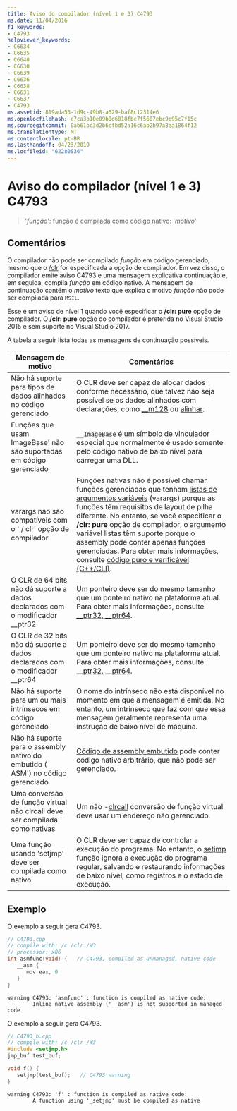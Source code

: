 ```yaml
---
title: Aviso do compilador (nível 1 e 3) C4793
ms.date: 11/04/2016
f1_keywords:
- C4793
helpviewer_keywords:
- C6634
- C6635
- C6640
- C6630
- C6639
- C6636
- C6638
- C6631
- C6637
- C4793
ms.assetid: 819ada53-1d9c-49b8-a629-baf8c12314e6
ms.openlocfilehash: e7ca3b10e09b0d6818fbc7f5607ebc9c95c7f15c
ms.sourcegitcommit: 0ab61bc3d2b6cfbd52a16c6ab2b97a8ea1864f12
ms.translationtype: MT
ms.contentlocale: pt-BR
ms.lasthandoff: 04/23/2019
ms.locfileid: "62280536"
---
```

# <a name="compiler-warning-level-1-and-3-c4793"></a>Aviso do compilador (nível 1 e 3) C4793

> '*função*': função é compilada como código nativo: '*motivo*'

## <a name="remarks"></a>Comentários

O compilador não pode ser compilado *função* em código gerenciado, mesmo que o [/clr](../../build/reference/clr-common-language-runtime-compilation.md) for especificada a opção de compilador. Em vez disso, o compilador emite aviso C4793 e uma mensagem explicativa continuação e, em seguida, compila *função* em código nativo. A mensagem de continuação contém o *motivo* texto que explica o motivo *função* não pode ser compilada para `MSIL`.

Esse é um aviso de nível 1 quando você especificar o **/clr: pure** opção de compilador.  O **/clr: pure** opção do compilador é preterida no Visual Studio 2015 e sem suporte no Visual Studio 2017.

A tabela a seguir lista todas as mensagens de continuação possíveis.

|Mensagem de motivo|Comentários|
|--------------------|-------------|
|Não há suporte para tipos de dados alinhados no código gerenciado|O CLR deve ser capaz de alocar dados conforme necessário, que talvez não seja possível se os dados alinhados com declarações, como [__m128](../../cpp/m128.md) ou [alinhar](../../cpp/align-cpp.md).|
|Funções que usam ImageBase' não são suportadas em código gerenciado|`__ImageBase` é um símbolo de vinculador especial que normalmente é usado somente pelo código nativo de baixo nível para carregar uma DLL.|
|varargs não são compatíveis com o ' / clr' opção de compilador|Funções nativas não é possível chamar funções gerenciadas que tenham [listas de argumentos variáveis](../../cpp/functions-with-variable-argument-lists-cpp.md) (varargs) porque as funções têm requisitos de layout de pilha diferente. No entanto, se você especificar o **/clr: pure** opção de compilador, o argumento variável listas têm suporte porque o assembly pode conter apenas funções gerenciadas. Para obter mais informações, consulte [código puro e verificável (C++/CLI)](../../dotnet/pure-and-verifiable-code-cpp-cli.md).|
|O CLR de 64 bits não dá suporte a dados declarados com o modificador __ptr32|Um ponteiro deve ser do mesmo tamanho que um ponteiro nativo na plataforma atual. Para obter mais informações, consulte [__ptr32, \__ptr64](../../cpp/ptr32-ptr64.md).|
|O CLR de 32 bits não dá suporte a dados declarados com o modificador __ptr64|Um ponteiro deve ser do mesmo tamanho que um ponteiro nativo na plataforma atual. Para obter mais informações, consulte [__ptr32, \__ptr64](../../cpp/ptr32-ptr64.md).|
|Não há suporte para um ou mais intrínsecos em código gerenciado|O nome do intrínseco não está disponível no momento em que a mensagem é emitida. No entanto, um intrínseco que faz com que essa mensagem geralmente representa uma instrução de baixo nível de máquina.|
|Não há suporte para o assembly nativo do embutido ( ASM') no código gerenciado|[Código de assembly embutido](../../assembler/inline/asm.md) pode conter código nativo arbitrário, que não pode ser gerenciado.|
|Uma conversão de função virtual não clrcall deve ser compilada como nativas|Um não -[clrcall](../../cpp/clrcall.md) conversão de função virtual deve usar um endereço não gerenciado.|
|Uma função usando 'setjmp' deve ser compilada como nativo|O CLR deve ser capaz de controlar a execução do programa. No entanto, o [setjmp](../../cpp/using-setjmp-longjmp.md) função ignora a execução do programa regular, salvando e restaurando informações de baixo nível, como registros e o estado de execução.|

## <a name="example"></a>Exemplo

O exemplo a seguir gera C4793.

```cpp
// C4793.cpp
// compile with: /c /clr /W3
// processor: x86
int asmfunc(void) {   // C4793, compiled as unmanaged, native code
   __asm {
      mov eax, 0
   }
}
```

```Output
warning C4793: 'asmfunc' : function is compiled as native code:
        Inline native assembly ('__asm') is not supported in managed code
```

O exemplo a seguir gera C4793.

```cpp
// C4793_b.cpp
// compile with: /c /clr /W3
#include <setjmp.h>
jmp_buf test_buf;

void f() {
   setjmp(test_buf);   // C4793 warning
}
```

```Output
warning C4793: 'f' : function is compiled as native code:
        A function using '_setjmp' must be compiled as native
```